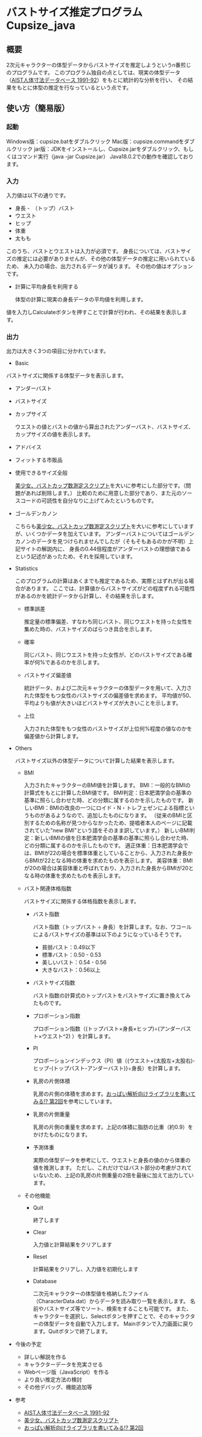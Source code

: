 # バストサイズ推定プログラム Cupsize_java
## 概要
2次元キャラクターの体型データからバストサイズを推定しようというn番煎じのプログラムです。
このプログラム独自の点としては、現実の体型データ（[AIST人体寸法データベース 1991-92](https://www.airc.aist.go.jp/dhrt/91-92/index.html)）をもとに統計的な分析を行い、
その結果をもとに体型の推定を行なっているという点です。

## 使い方（簡易版）
### 起動
Windows版：cupsize.batをダブルクリック
Mac版：cupsize.commandをダブルクリック
jar版：JDKをインストールし、Cupsize.jarをダブルクリック、もしくはコマンド実行（java -jar Cupsize.jar）
Java18.0.2での動作を確認しております。

### 入力
入力値は以下の通りです。
- 身長
-　（トップ）バスト
- ウエスト
- ヒップ
- 体重
- 太もも

このうち、バストとウエストは入力が必須です。
身長については、バストサイズの推定には必要がありませんが、その他の体型データの推定に用いられているため、
未入力の場合、出力されるデータが減ります。
その他の値はオプションです。

- 計算に平均身長を利用する

  体型の計算に現実の身長データの平均値を利用します。

値を入力しCalculateボタンを押すことで計算が行われ、その結果を表示します。

### 出力
出力は大きく3つの項目に分かれています。

- Basic

バストサイズに関係する体型データを表示します。
  - アンダーバスト
  - バストサイズ
  - カップサイズ
    
    ウエストの値とバストの値から算出されたアンダーバスト、バストサイズ、カップサイズの値を表示します。
  
  - アドバイス
  - フィットする市販品
  - 使用できるサイズ全般

    [美少女、バストカップ数測定スクリプト](http://negifukyu.x.fc2.com/bustcheck/cupchecker.html)を大いに参考にした部分です。（問題があれば削除します。）
    比較のために用意した部分であり、また元のソースコードの可読性を自分なりに上げてみたというものです。
    
  - ゴールデンカノン
    
    こちらも[美少女、バストカップ数測定スクリプト](http://negifukyu.x.fc2.com/bustcheck/cupchecker.html)を大いに参考にしていますが、いくつかデータを加えています。
    アンダーバストについてはゴールデンカノンのデータを見つけられませんでしたが（そもそもあるのかが不明）上記サイトの解説内に、
    身長の0.44倍程度がアンダーバストの理想値であるという記述があったため、それを採用しています。
  
- Statistics
  
  このプログラムの計算はあくまでも推定であるため、実際とはずれが出る場合があります。
  ここでは、計算値からバストサイズがどの程度ずれる可能性があるのかを統計データから計算し、その結果を示します。
  - 標準誤差
    
    推定量の標準偏差、すなわち同じバスト、同じウエストを持った女性を集めた時の、バストサイズのばらつき具合を示します。
    
  - 確率
  
    同じバスト、同じウエストを持った女性が、どのバストサイズである確率が何%であるのかを示します。
  
  - バストサイズ偏差値
    
    統計データ、および二次元キャラクターの体型データを用いて、入力された体型をもつ女性のバストサイズの偏差値を求めます。
    平均値が50、平均よりも値が大きいほどバストサイズが大きいことを示します。
    
  - 上位
  
    入力された体型をもつ女性のバストサイズが上位何%程度の値なのかを偏差値から計算します。
    
- Others

  バストサイズ以外の体型データについて計算した結果を表示します。
  
  - BMI
    
    入力されたキャラクターのBMI値を計算します。
    BMI：一般的なBMIの計算式をもとに計算したBMI値です。
    BMI判定：日本肥満学会の基準の基準に照らし合わせた時、どの分類に属するのかを示したものです。
    新しいBMI：BMIの改良の一つにロイド・N・トレフェゼンによる指標というものがあるようなので、追加したものになります。
              （従来のBMIと区別するための名称が見つからなかったため、提唱者本人のページに記載されていた"new BMI"という語をそのまま訳しています。）
    新しいBMI判定：新しいBMIの値を日本肥満学会の基準の基準に照らし合わせた時、どの分類に属するのかを示したものです。
    適正体重：日本肥満学会では、BMIが22の場合を標準体重としていることから、入力された身長からBMIが22となる時の体重を求めたものを表示します。
    美容体重：BMIが20の場合は美容体重と呼ばれており、入力された身長からBMIが20となる時の体重を求めたものを表示します。
    
  - バスト関連体格指数
  
    バストサイズに関係する体格指数を表示します。
    
    - バスト指数
    
      バスト指数（トップバスト ÷ 身長）を計算します。なお、ワコールによるバストサイズの基準は以下のようになっているそうです。
      - 貧弱バスト：0.49以下
      - 標準バスト：0.50 - 0.53
      - 美しいバスト：0.54 - 0.56
      - 大きなバスト：0.56以上
    
    - バストサイズ指数
    
      バスト指数の計算式のトップバストをバストサイズに置き換えてみたものです。
    
    - プロポーション指数
    
      プロポーション指数（(トップバスト×身長×ヒップ)÷(アンダーバスト×ウエスト^2) ）を計算します。
    
    - PI
    
      プロポーションインデックス（PI）値（{ウエスト+(太股左+太股右)-ヒップ-(トップバスト-アンダーバスト)}÷身長）を計算します。
      
    - 乳房の片側体積
    
      乳房の片側の体積を求めます。[おっぱい解析向けライブラリを書いてみる!? 第2回](http://www.hirax.net/diaryweb/2013/02/18.html)を参考にしています。
      
    - 乳房の片側重量
    
      乳房の片側の重量を求めます。上記の体積に脂肪の比重（約0.9）をかけたものになります。
      
    - 予測体重
    
      実際の体型データを参考にして、ウエストと身長の値のから体重の値を推測します。
      ただし、これだけではバスト部分の考慮がされていないため、上記の乳房の片側重量の2倍を最後に加えて出力しています。

  - その他機能

    - Quit
    
      終了します
    
    - Clear
    
      入力値と計算結果をクリアします
    
    - Reset
    
      計算結果をクリアし、入力値を初期化します
    
    - Database
    
      二次元キャラクターの体型値を格納したファイル（CharacterData.dat）からデータを読み取り一覧を表示します。
      名前やバストサイズ等でソート、検索をすることも可能です。
      また、キャラクターを選択し、Selectボタンを押すことで、そのキャラクターの体型データを自動で入力します。
      Mainボタンで入力画面に戻ります。Quitボタンで終了します。

- 今後の予定
  
  - 詳しい解説を作る
  - キャラクターデータを充実させる
  - Webページ版（JavaScript）を作る
  - より良い推定方法の検討
  - その他デバッグ、機能追加等

- 参考
  - [AIST人体寸法データベース 1991-92](https://www.airc.aist.go.jp/dhrt/91-92/index.html)
  - [美少女、バストカップ数測定スクリプト](http://negifukyu.x.fc2.com/bustcheck/cupchecker.html)
  - [おっぱい解析向けライブラリを書いてみる!? 第2回](http://www.hirax.net/diaryweb/2013/02/18.html)
